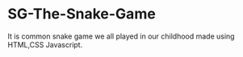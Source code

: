 # SG-The-Snake-Game
It  is common snake game we all played in our childhood made using HTML,CSS Javascript.
